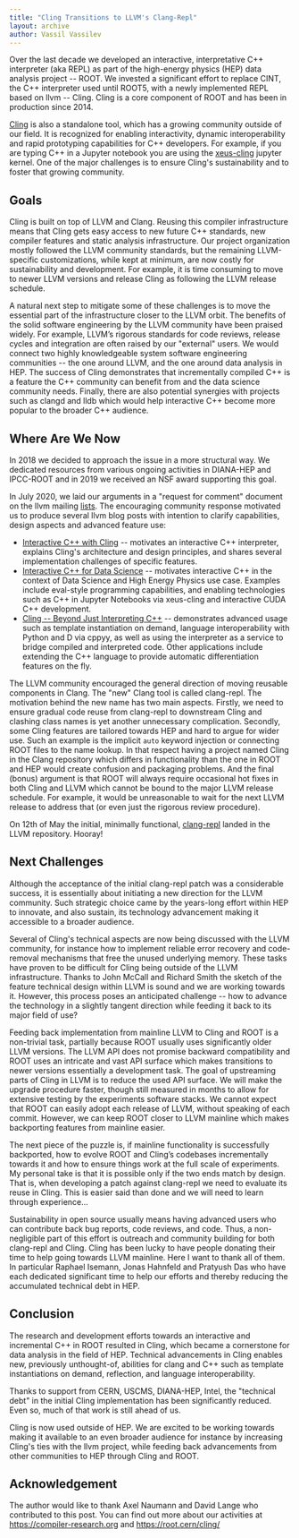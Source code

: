 ```yaml
---
title: "Cling Transitions to LLVM's Clang-Repl"
layout: archive
author: Vassil Vassilev
---
```


Over the last decade we developed an interactive, interpretative C++ interpreter
(aka REPL) as part of the high-energy physics (HEP) data analysis
project -- ROOT. We invested a significant effort to replace CINT, the
C++ interpreter used until ROOT5, with a newly implemented REPL based on
llvm -- Cling. Cling is a core component of ROOT and has been in production
since 2014.

[Cling](https://github.com/root-project/cling/) is also a standalone tool,
which has a growing community outside of our field. It is recognized for
enabling interactivity, dynamic interoperability and rapid prototyping
capabilities for C++ developers. For example, if you are typing C++ in a Jupyter
notebook you are using the
[xeus-cling](https://github.com/jupyter-xeus/xeus-cling) jupyter kernel.
One of the major challenges is to ensure Cling's sustainability and to foster
that growing community.


## Goals

Cling is built on top of LLVM and Clang. Reusing this compiler infrastructure
means that Cling gets  easy access to new future C++ standards, new compiler
features and static analysis infrastructure. Our project organization mostly
followed the LLVM community standards, but the remaining LLVM-specific
customizations, while kept at minimum, are now costly for sustainability and
development. For example, it is time consuming to move to newer LLVM versions
and release Cling as following the LLVM release schedule.

A natural next step to mitigate some of these challenges is to move the
essential part of the infrastructure closer to the LLVM orbit. The benefits of
the solid software engineering by the LLVM community have been praised widely.
For example, LLVM’s rigorous standards for code reviews, release cycles and
integration are often raised by our "external" users. We would connect two
highly knowledgeable system software engineering communities -- the one around
LLVM, and the one around data analysis in HEP. The success of Cling demonstrates
that incrementally compiled C++ is a feature the C++ community can benefit from
and the data science community needs. Finally, there are also potential
synergies with projects such as clangd and lldb which would help interactive C++
become more popular to the broader C++ audience.

## Where Are We Now

In 2018 we decided to approach the issue in a more structural way. We dedicated
resources from various ongoing activities in DIANA-HEP and IPCC-ROOT and in 2019
we received an NSF award supporting this goal.

In July 2020, we laid our arguments in a "request for comment" document on the
llvm mailing
[lists](https://lists.llvm.org/pipermail/llvm-dev/2020-July/143257.html). The
encouraging community response motivated us to produce several llvm blog posts
with intention to clarify capabilities, design aspects and advanced feature use:

* [Interactive C++ with Cling](https://blog.llvm.org/posts/2020-11-30-interactive-cpp-with-cling/)
  -- motivates an interactive C++ interpreter, explains Cling's architecture and
  design principles, and shares several implementation challenges of specific
  features.
* [Interactive C++ for Data Science](https://blog.llvm.org/posts/2020-12-21-interactive-cpp-for-data-science/)
  -- motivates interactive C++ in the context of Data Science and High Energy
  Physics use case. Examples include eval-style programming capabilities, and
  enabling technologies such as C++ in Jupyter Notebooks via xeus-cling and
  interactive CUDA C++ development.
* [Cling -- Beyond Just Interpreting C++](https://blog.llvm.org/posts/2021-03-25-cling-beyond-just-interpreting-cpp/)
  -- demonstrates advanced usage such as template instantiation on demand,
  language interoperability with Python and D via cppyy, as well as using the
  interpreter as a service to bridge compiled and interpreted code. Other
  applications include extending the C++ language to provide automatic
  differentiation features on the fly.



The LLVM community encouraged the general direction of moving reusable
components in Clang. The "new" Clang tool is called clang-repl. The motivation
behind the new name has two main aspects. Firstly, we need to ensure gradual
code reuse from clang-repl to downstream Cling and clashing class names is yet
another unnecessary complication. Secondly, some Cling features are tailored
towards HEP and hard to argue for wider use. Such an example is the implicit
`auto` keyword injection or connecting ROOT files to the name lookup. In that
respect having a project named Cling in the Clang repository which differs in
functionality than the one in ROOT and HEP would create confusion and packaging
problems. And the final (bonus) argument is that ROOT will always require
occasional hot fixes in both Cling and LLVM which cannot be bound to the major
LLVM release schedule. For example, it would be unreasonable to wait for the
next LLVM release to address that (or even just the rigorous review procedure).

On 12th of May the initial, minimally functional,
[clang-repl](https://reviews.llvm.org/D96033) landed in the LLVM repository.
Hooray!

## Next Challenges

Although the acceptance of the initial clang-repl patch was a considerable
success, it is essentially about initiating a new direction for the LLVM
community. Such strategic choice came by the years-long effort within HEP to
innovate, and also sustain, its technology advancement making it accessible to a
broader audience.

Several of Cling's technical aspects are now being discussed with the LLVM
community, for instance how to  implement reliable error recovery and
code-removal mechanisms that free the unused underlying memory. These tasks have
proven to be difficult for Cling being outside of the LLVM infrastructure.
Thanks to John McCall and Richard Smith the sketch of the feature technical
design within LLVM is sound and we are working towards it. However, this process
poses an anticipated challenge -- how to advance the technology in a slightly
tangent direction while feeding it back to its major field of use?

Feeding back implementation from mainline LLVM to Cling and ROOT is a
non-trivial task, partially because ROOT usually uses significantly older LLVM
versions. The LLVM API does not promise backward compatibility and ROOT uses an
intricate and vast API surface which makes transitions to newer versions
essentially a development task. The goal of upstreaming parts of Cling in LLVM
is to reduce the used API surface. We will make the upgrade procedure faster,
though still measured in months to allow for extensive testing by the
experiments software stacks. We cannot expect that ROOT can easily adopt each
release of LLVM, without speaking of each commit. However, we can keep ROOT
closer to LLVM mainline which makes backporting features from mainline easier.

The next piece of the puzzle is, if mainline functionality is successfully
backported, how to evolve ROOT and Cling’s codebases incrementally towards it
and how to ensure things work at the full scale of experiments. My personal
take is that it is possible only if the two ends match by design. That is, when
developing a patch against clang-repl we need to evaluate its reuse in Cling.
This is easier said than done and we will need to learn through experience...

Sustainability in open source usually means having advanced users who can
contribute back bug reports, code reviews, and code. Thus, a non-negligible part
of this effort is outreach and community building for both clang-repl and Cling.
Cling has been lucky to have people donating their time to help going towards
LLVM mainline. Here I want to thank all of them. In particular Raphael Isemann,
Jonas Hahnfeld and Pratyush Das who have each dedicated significant time to help
our efforts and thereby reducing the accumulated technical debt in HEP.


## Conclusion

The research and development efforts towards an interactive and incremental C++
in ROOT resulted in Cling, which became a cornerstone for data analysis in the
field of HEP. Technical advancements in Cling enables new, previously
unthought-of, abilities for clang and C++ such as template instantiations on
demand, reflection, and language interoperability.

Thanks to support from CERN, USCMS, DIANA-HEP, Intel, the "technical debt" in
the initial Cling implementation has been significantly reduced. Even so, much
of that work is still ahead of us.

Cling is now used outside of HEP. We are excited to be working towards making it
available to an even broader audience for instance by increasing Cling's ties
with the llvm project, while feeding back advancements from  other communities
to HEP through Cling and ROOT.

## Acknowledgement

The author would like to thank Axel Naumann and David Lange who contributed to
this post. You can find out more about our activities at
https://compiler-research.org and https://root.cern/cling/


